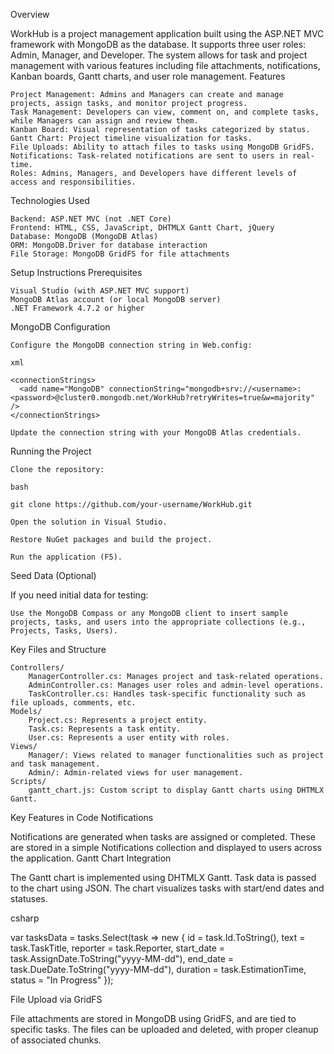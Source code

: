 Overview

WorkHub is a project management application built using the ASP.NET MVC framework with MongoDB as the database. It supports three user roles: Admin, Manager, and Developer. The system allows for task and project management with various features including file attachments, notifications, Kanban boards, Gantt charts, and user role management.
Features

    Project Management: Admins and Managers can create and manage projects, assign tasks, and monitor project progress.
    Task Management: Developers can view, comment on, and complete tasks, while Managers can assign and review them.
    Kanban Board: Visual representation of tasks categorized by status.
    Gantt Chart: Project timeline visualization for tasks.
    File Uploads: Ability to attach files to tasks using MongoDB GridFS.
    Notifications: Task-related notifications are sent to users in real-time.
    Roles: Admins, Managers, and Developers have different levels of access and responsibilities.

Technologies Used

    Backend: ASP.NET MVC (not .NET Core)
    Frontend: HTML, CSS, JavaScript, DHTMLX Gantt Chart, jQuery
    Database: MongoDB (MongoDB Atlas)
    ORM: MongoDB.Driver for database interaction
    File Storage: MongoDB GridFS for file attachments

Setup Instructions
Prerequisites

    Visual Studio (with ASP.NET MVC support)
    MongoDB Atlas account (or local MongoDB server)
    .NET Framework 4.7.2 or higher

MongoDB Configuration

    Configure the MongoDB connection string in Web.config:

    xml

    <connectionStrings>
      <add name="MongoDB" connectionString="mongodb+srv://<username>:<password>@cluster0.mongodb.net/WorkHub?retryWrites=true&w=majority" />
    </connectionStrings>

    Update the connection string with your MongoDB Atlas credentials.

Running the Project

    Clone the repository:

    bash

    git clone https://github.com/your-username/WorkHub.git

    Open the solution in Visual Studio.

    Restore NuGet packages and build the project.

    Run the application (F5).

Seed Data (Optional)

If you need initial data for testing:

    Use the MongoDB Compass or any MongoDB client to insert sample projects, tasks, and users into the appropriate collections (e.g., Projects, Tasks, Users).

Key Files and Structure

    Controllers/
        ManagerController.cs: Manages project and task-related operations.
        AdminController.cs: Manages user roles and admin-level operations.
        TaskController.cs: Handles task-specific functionality such as file uploads, comments, etc.
    Models/
        Project.cs: Represents a project entity.
        Task.cs: Represents a task entity.
        User.cs: Represents a user entity with roles.
    Views/
        Manager/: Views related to manager functionalities such as project and task management.
        Admin/: Admin-related views for user management.
    Scripts/
        gantt_chart.js: Custom script to display Gantt charts using DHTMLX Gantt.

Key Features in Code
Notifications

Notifications are generated when tasks are assigned or completed. These are stored in a simple Notifications collection and displayed to users across the application.
Gantt Chart Integration

The Gantt chart is implemented using DHTMLX Gantt. Task data is passed to the chart using JSON. The chart visualizes tasks with start/end dates and statuses.

csharp

var tasksData = tasks.Select(task => new
{
    id = task.Id.ToString(),
    text = task.TaskTitle,
    reporter = task.Reporter,
    start_date = task.AssignDate.ToString("yyyy-MM-dd"),
    end_date = task.DueDate.ToString("yyyy-MM-dd"),
    duration = task.EstimationTime,
    status = "In Progress"
});

File Upload via GridFS

File attachments are stored in MongoDB using GridFS, and are tied to specific tasks. The files can be uploaded and deleted, with proper cleanup of associated chunks.
